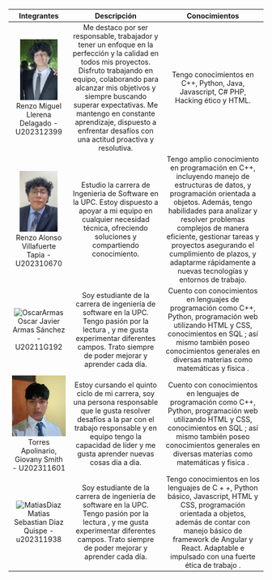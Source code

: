 <table style="text-align:center">
    <thead>
        <tr>
            <th>Integrantes</th>
            <th>Descripción</th>
            <th>Conocimientos</th>
        </tr>
    </thead>
    <body >
        <tr>
            <!-- DATOS del integrante 1-->
            <td > 
            <img src="/assets/img/chapter-I/RenzoLlerena.png" height="120" alt="">
            Renzo Miguel Llerena Delagado - U202312399
            <br> 
            </td>
            <!--DESCRIPCIÓN del integrante 1-->
            <td>Me destaco por ser responsable, trabajador y tener un enfoque en la perfección y la calidad en todos mis proyectos. Disfruto trabajando en equipo, colaborando para alcanzar mis objetivos y siempre buscando superar expectativas. Me mantengo en constante aprendizaje, dispuesto a enfrentar desafíos con una actitud proactiva y resolutiva.</td>
            <!-- CONOCIMIENTOS del integrante 1-->
            <td>Tengo conocimientos en C++, Python, Java, Javascript, C# PHP, Hacking ético y HTML.</td>
        </tr>
        <tr>
            <!-- DATOS del integrante 2-->
            <td>
            <img src="/assets/img/chapter-I/RenzoVillafuerte.png" height="120" alt="RenzoVillafuerte">
              Renzo Alonso Villafuerte Tapia - U202310670
            <br>
            </td>
            <!-- DESCRIPCIÓN del integrante 2-->
            <td>
              Estudio la carrera de Ingenieria de Software en la UPC. Estoy dispuesto a apoyar a mi equipo en cualquier necesidad técnica, ofreciendo soluciones y compartiendo conocimiento.
            </td>
            <!-- CONOCIMIENTOS del integrante 2-->
            <td>
              Tengo amplio conocimiento en programación en C++, incluyendo manejo de estructuras de datos, y programación orientada a objetos. Además, tengo habilidades para analizar y resolver problemas complejos de manera eficiente, gestionar tareas y proyectos asegurando el cumplimiento de plazos, y adaptarme rápidamente a nuevas tecnologías y entornos de trabajo.
            </td>
        </tr>
<tr>
            <!-- DATOS del integrante 3-->
            <td> 
            <img src="../assets/img/chapter-I/OscarArmas.png" height="120" alt="OscarArmas">
              Oscar Javier Armas Sánchez - U20211G192
            <br> 
            </td>
            <!-- DESCRIPCIÓN del integrante 3-->
            <td>
              Soy estudiante de la carrera de ingeniería de software en la UPC. Tengo pasión por la lectura , y me gusta experimentar diferentes campos. Trato siempre de poder mejorar y aprender cada día.
            </td>
            <!-- CONOCIMIENTOS del integrante 3-->
            <td> 
               Cuento con conocimientos en lenguajes de programación como C++, Python, programación web utilizando HTML y CSS, conocimientos en SQL ; así mismo también poseo conocimientos generales en diversas materias como matemáticas y fisica
               .
            </td>
        </tr>
<tr>
            <!-- DATOS del integrante 4-->
            <td> 
            <img src="/assets/img/chapter-I/GiovanyTorres.png" height="120" alt="GiovanyTorres">
              Torres Apolinario, Giovany Smith - U202311601
            <br> 
            </td>
            <!-- DESCRIPCIÓN del integrante 3-->
            <td>
            Estoy cursando el quinto ciclo de mi carrera, soy una persona responsable que le gusta resolver desafíos a la par con el trabajo  responsable y en equipo tengo la capacidad de líder y me gusta aprender nuevas cosas dia a dia.            </td>
            <!-- CONOCIMIENTOS del integrante 3-->
            <td> 
               Cuento con conocimientos en lenguajes de programación como C++, Python, programación web utilizando HTML y CSS, conocimientos en SQL ; así mismo también poseo conocimientos generales en diversas materias como matemáticas y fisica
               .
            </td>
        </tr>
<tr>
<td> 
            <img src="/assets/img/chapter-I/MatiasDiaz" height="120" alt="MatiasDiaz">
              Matias Sebastian Diaz Quispe - u202311938
            <br> 
            </td>
            <!-- DESCRIPCIÓN del integrante 5-->
            <td>
              Soy estudiante de la carrera de ingeniería de software en la UPC. Tengo pasión por la lectura , y me gusta experimentar diferentes campos. Trato siempre de poder mejorar y aprender cada día.
            </td>
            <!-- CONOCIMIENTOS del integrante 3-->
            <td> 
              Tengo conocimientos en los lenguajes de C + +, Python básico, Javascript, HTML y CSS, programación orientada a objetos, además de contar con manejo básico de framework de Angular y React. Adaptable e impulsado con una fuerte ética de trabajo               .
            </td>
        </tr>
<tr>
